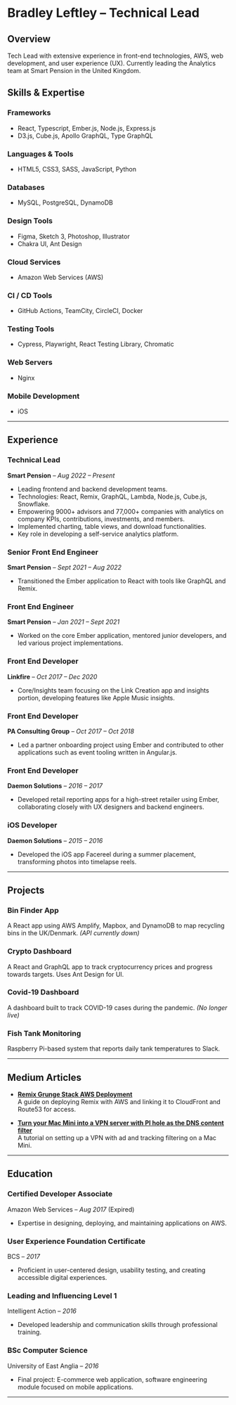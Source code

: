 # Bradley Leftley – Technical Lead

## Overview
Tech Lead with extensive experience in front-end technologies, AWS, web development, and user experience (UX). Currently leading the Analytics team at Smart Pension in the United Kingdom.

## Skills & Expertise

### Frameworks
- React, Typescript, Ember.js, Node.js, Express.js
- D3.js, Cube.js, Apollo GraphQL, Type GraphQL

### Languages & Tools
- HTML5, CSS3, SASS, JavaScript, Python

### Databases
- MySQL, PostgreSQL, DynamoDB

### Design Tools
- Figma, Sketch 3, Photoshop, Illustrator
- Chakra UI, Ant Design

### Cloud Services
- Amazon Web Services (AWS)

### CI / CD Tools
- GitHub Actions, TeamCity, CircleCI, Docker

### Testing Tools
- Cypress, Playwright, React Testing Library, Chromatic

### Web Servers
- Nginx

### Mobile Development
- iOS

---

## Experience

### **Technical Lead**  
**Smart Pension** – _Aug 2022 – Present_  
- Leading frontend and backend development teams.
- Technologies: React, Remix, GraphQL, Lambda, Node.js, Cube.js, Snowflake.
- Empowering 9000+ advisors and 77,000+ companies with analytics on company KPIs, contributions, investments, and members.
- Implemented charting, table views, and download functionalities.
- Key role in developing a self-service analytics platform.

### **Senior Front End Engineer**  
**Smart Pension** – _Sept 2021 – Aug 2022_  
- Transitioned the Ember application to React with tools like GraphQL and Remix.

### **Front End Engineer**  
**Smart Pension** – _Jan 2021 – Sept 2021_  
- Worked on the core Ember application, mentored junior developers, and led various project implementations.

### **Front End Developer**  
**Linkfire** – _Oct 2017 – Dec 2020_  
- Core/Insights team focusing on the Link Creation app and insights portion, developing features like Apple Music insights.

### **Front End Developer**  
**PA Consulting Group** – _Oct 2017 – Oct 2018_  
- Led a partner onboarding project using Ember and contributed to other applications such as event tooling written in Angular.js.

### **Front End Developer**  
**Daemon Solutions** – _2016 – 2017_  
- Developed retail reporting apps for a high-street retailer using Ember, collaborating closely with UX designers and backend engineers.

### **iOS Developer**  
**Daemon Solutions** – _2015 – 2016_  
- Developed the iOS app Facereel during a summer placement, transforming photos into timelapse reels.

---

## Projects

### **Bin Finder App**  
A React app using AWS Amplify, Mapbox, and DynamoDB to map recycling bins in the UK/Denmark. _(API currently down)_

### **Crypto Dashboard**  
A React and GraphQL app to track cryptocurrency prices and progress towards targets. Uses Ant Design for UI.

### **Covid-19 Dashboard**  
A dashboard built to track COVID-19 cases during the pandemic. _(No longer live)_

### **Fish Tank Monitoring**  
Raspberry Pi-based system that reports daily tank temperatures to Slack.

---

## Medium Articles
- **[Remix Grunge Stack AWS Deployment](#)**  
  A guide on deploying Remix with AWS and linking it to CloudFront and Route53 for access.
  
- **[Turn your Mac Mini into a VPN server with PI hole as the DNS content filter](#)**  
  A tutorial on setting up a VPN with ad and tracking filtering on a Mac Mini.

---

## Education

### **Certified Developer Associate**  
Amazon Web Services – _Aug 2017_ (Expired)  
- Expertise in designing, deploying, and maintaining applications on AWS.

### **User Experience Foundation Certificate**  
BCS – _2017_  
- Proficient in user-centered design, usability testing, and creating accessible digital experiences.

### **Leading and Influencing Level 1**  
Intelligent Action – _2016_  
- Developed leadership and communication skills through professional training.

### **BSc Computer Science**  
University of East Anglia – _2016_  
- Final project: E-commerce web application, software engineering module focused on mobile applications.

---
